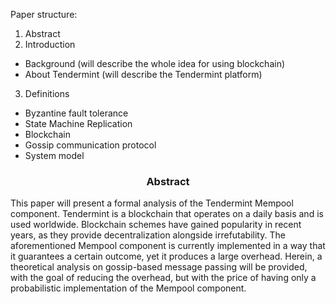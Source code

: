 Paper structure:
1. Abstract
2. Introduction
* Background (will describe the whole idea for using blockchain)
* About Tendermint (will describe the Tendermint platform)
3. Definitions
* Byzantine fault tolerance
* State Machine Replication
* Blockchain
* Gossip communication protocol
* System model

<div align='center'> 
	<h3>Abstract</h3>
</div>

This paper will present a formal analysis of the Tendermint Mempool component. Tendermint is a blockchain that operates on a daily basis and is used worldwide. Blockchain schemes have gained popularity in recent years, as they provide decentralization alongside irrefutability.  The aforementioned Mempool component is currently implemented in a way that it guarantees a certain outcome, yet it produces a large overhead. Herein, a theoretical analysis on gossip-based message passing will be provided, with the goal of reducing the overhead, but with the price of having only a probabilistic implementation of the Mempool component.

<!--stackedit_data:
eyJoaXN0b3J5IjpbMTU0NTkxNzcwLC05MjAxNDA4MDksMTIzOD
IyMDI4MSwtMTI3MDQyMTQ4Miw5Njk2MTY0ODgsMTg2NjYwODUx
OCwxNzcyMzE5Nzk1LDQ4MTMxOTU5Nyw3MjUyNTA0NTksLTEwMz
g3NzMyMzcsLTEzOTYzNDE5NCwxNjk5MzQ5NDgyXX0=
-->
